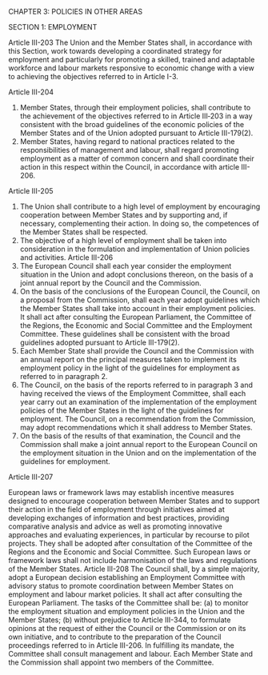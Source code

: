 CHAPTER 3: POLICIES IN OTHER AREAS

SECTION 1: EMPLOYMENT

Article III-203
The Union and the Member States shall, in accordance with this Section, work towards developing a
coordinated strategy for employment and particularly for promoting a skilled, trained and adaptable
workforce and labour markets responsive to economic change with a view to achieving the objectives
referred to in Article I-3.

Article III-204
1. Member States, through their employment policies, shall contribute to the achievement of the
objectives referred to in Article III‑203 in a way consistent with the broad guidelines of the economic
policies of the Member States and of the Union adopted pursuant to Article III-179(2).
2. Member States, having regard to national practices related to the responsibilities of management
and labour, shall regard promoting employment as a matter of common concern and shall
coordinate their action in this respect within the Council, in accordance with article III-206.

Article III-205
1. The Union shall contribute to a high level of employment by encouraging cooperation between
Member States and by supporting and, if necessary, complementing their action. In doing so, the
competences of the Member States shall be respected.
2. The objective of a high level of employment shall be taken into consideration in the formulation
and implementation of Union policies and activities.
Article III-206
1. The European Council shall each year consider the employment situation in the Union and adopt
conclusions thereon, on the basis of a joint annual report by the Council and the Commission.
2. On the basis of the conclusions of the European Council, the Council, on a proposal from the
Commission, shall each year adopt guidelines which the Member States shall take into account in
their employment policies. It shall act after consulting the European Parliament, the Committee of the
Regions, the Economic and Social Committee and the Employment Committee.
These guidelines shall be consistent with the broad guidelines adopted pursuant to Article III-179(2).
3. Each Member State shall provide the Council and the Commission with an annual report on the
principal measures taken to implement its employment policy in the light of the guidelines for
employment as referred to in paragraph 2.
4. The Council, on the basis of the reports referred to in paragraph 3 and having received the views
of the Employment Committee, shall each year carry out an examination of the implementation of
the employment policies of the Member States in the light of the guidelines for employment. The
Council, on a recommendation from the Commission, may adopt recommendations which it shall
address to Member States.
5. On the basis of the results of that examination, the Council and the Commission shall make a
joint annual report to the European Council on the employment situation in the Union and on the
implementation of the guidelines for employment.

Article III-207

European laws or framework laws may establish incentive measures designed to encourage
cooperation between Member States and to support their action in the field of employment through
initiatives aimed at developing exchanges of information and best practices, providing comparative
analysis and advice as well as promoting innovative approaches and evaluating experiences, in
particular by recourse to pilot projects. They shall be adopted after consultation of the Committee of
the Regions and the Economic and Social Committee.
Such European laws or framework laws shall not include harmonisation of the laws and regulations
of the Member States.
Article III-208
The Council shall, by a simple majority, adopt a European decision establishing an Employment
Committee with advisory status to promote coordination between Member States on employment
and labour market policies. It shall act after consulting the European Parliament.
The tasks of the Committee shall be:
(a) to monitor the employment situation and employment policies in the Union and the Member
States;
(b) without prejudice to Article III-344, to formulate opinions at the request of either the Council or
the Commission or on its own initiative, and to contribute to the preparation of the Council
proceedings referred to in Article III-206.
In fulfilling its mandate, the Committee shall consult management and labour.
Each Member State and the Commission shall appoint two members of the Committee.

